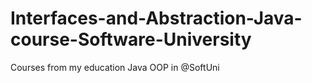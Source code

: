 # Interfaces-and-Abstraction-Java-course-Software-University
Courses from my education Java OOP in @SoftUni
